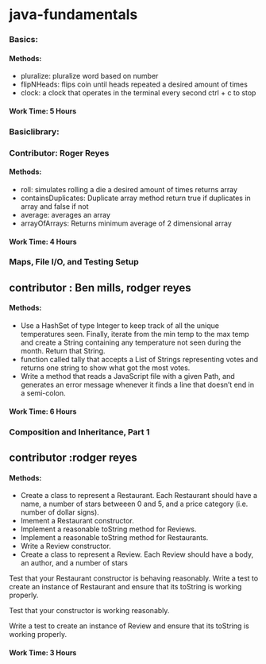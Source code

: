 # java-fundamentals


### Basics:


#### Methods:

- pluralize: pluralize word based on number 
- flipNHeads: flips coin until heads repeated a desired amount of times
- clock: a clock that operates in the terminal every second ctrl + c to stop

#### Work Time: 5 Hours




### Basiclibrary:

### Contributor: Roger Reyes
#### Methods:

- roll: simulates rolling a die a desired amount of times returns array
- containsDuplicates: Duplicate array method return true if duplicates in array and false if not
- average: averages an array
- arrayOfArrays: Returns minimum average of 2 dimensional array

#### Work Time: 4 Hours

### Maps, File I/O, and Testing Setup

## contributor : Ben mills, rodger reyes


#### Methods:

- Use a HashSet of type Integer to keep track of all the unique temperatures seen. Finally, iterate from the min temp to the max temp and create a String containing any temperature not seen during the month. Return that String.
- function called tally that accepts a List of Strings representing votes and returns one string to show what got the most votes.
- Write a method that reads a JavaScript file with a given Path, and generates an error message whenever it finds a line that doesn’t end in a semi-colon.


#### Work Time: 6 Hours


### Composition and Inheritance, Part 1

## contributor :rodger reyes 


#### Methods:
- Create a class to represent a Restaurant. Each Restaurant should have a name, a number of stars betweeen 0 and 5, and a price category (i.e. number of dollar signs).
- Imement a Restaurant constructor.
- Implement a reasonable toString method for Reviews.
- Implement a reasonable toString method for Restaurants.
- Write a Review constructor.
- Create a class to represent a Review. Each Review should have a body, an author, and a number of stars


Test that your Restaurant constructor is behaving reasonably.
Write a test to create an instance of Restaurant and ensure that its toString is working properly.

Test that your constructor is working reasonably.

Write a test to create an instance of Review and ensure that its toString is working properly.


#### Work Time: 3 Hours
